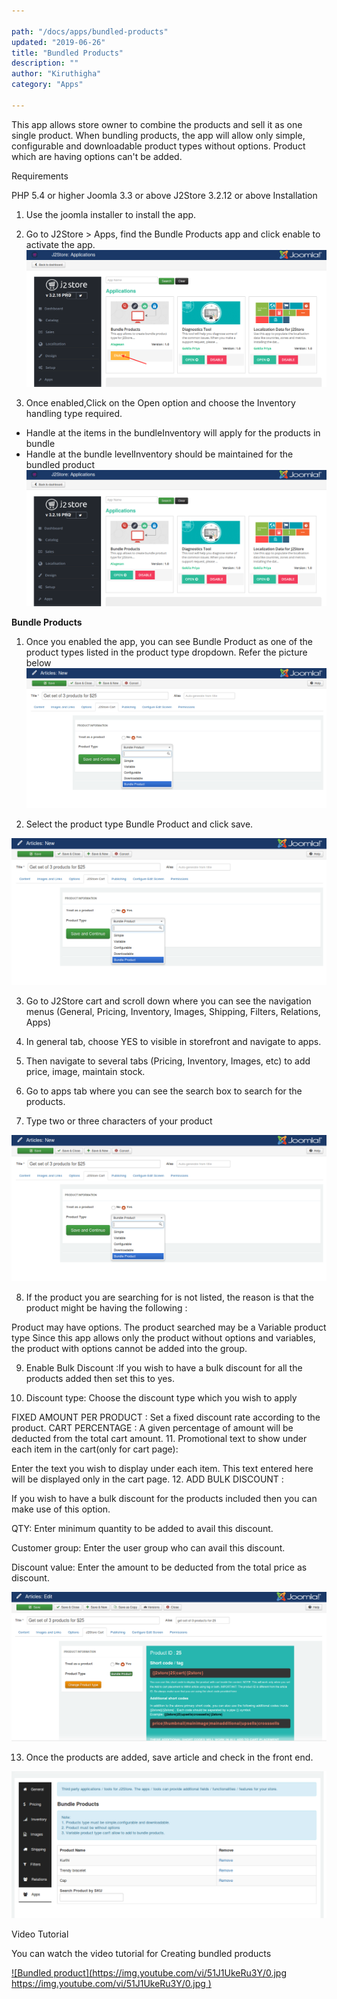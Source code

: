 ```yaml
---

path: "/docs/apps/bundled-products"
updated: "2019-06-26"
title: "Bundled Products"
description: ""
author: "Kiruthigha"
category: "Apps"

---
```


This app allows store owner to combine the products and sell it as one single product. When bundling products, the app will allow only simple, configurable and downloadable product types without options. Product which are having options can't be added.

Requirements

PHP 5.4 or higher
Joomla 3.3 or above
J2Store 3.2.12 or above
Installation

1. Use the joomla installer to install the app.
2. Go to J2Store > Apps, find the Bundle Products app and click enable to activate the app. 
![bp01](https://raw.githubusercontent.com/j2store/doc-images/master//apps/Bundled_products/bundld-product-01.png)

3. Once enabled,Click on the Open option and choose the Inventory handling type required.

* Handle at the items in the bundleInventory will apply for the products in bundle
* Handle at the bundle levelInventory should be maintained for the bundled product
![bp02](https://raw.githubusercontent.com/j2store/doc-images/master//apps/Bundled_products/bundld-product-02.png)

**Bundle Products**

1. Once you enabled the app, you can see Bundle Product as one of the product types listed in the product type dropdown. Refer the picture below 
![bp03](https://raw.githubusercontent.com/j2store/doc-images/master//apps/Bundled_products/bundld-product-03.png)

2. Select the product type Bundle Product and click save. 

![bp03](https://raw.githubusercontent.com/j2store/doc-images/master//apps/Bundled_products/bundld-product-03.png)

3. Go to J2Store cart and scroll down where you can see the navigation menus (General, Pricing, Inventory, Images, Shipping, Filters, Relations, Apps)

4. In general tab, choose YES to visible in storefront and navigate to apps.

5. Then navigate to several tabs (Pricing, Inventory, Images, etc) to add price, image, maintain stock.

6. Go to apps tab where you can see the search box to search for the products.

7. Type two or three characters of your product

![bp03](https://raw.githubusercontent.com/j2store/doc-images/master//apps/Bundled_products/bundld-product-03.png)

8. If the product you are searching for is not listed, the reason is that the product might be having the following :

Product may have options.
The product searched may be a Variable product type
Since this app allows only the product without options and variables, the product with options cannot be added into the group.

9. Enable Bulk Discount :If you wish to have a bulk discount for all the products added then set this to yes.

10. Discount type:  Choose the discount type which you wish to apply 

FIXED AMOUNT PER PRODUCT : Set a fixed discount rate according to the product.
CART PERCENTAGE : A given percentage of amount will be deducted from the total cart amount.
11. Promotional text to show under each item in the cart(only for cart page): 

Enter the text you wish to display under each item. This text entered here will be displayed only in the cart page.
12. ADD BULK DISCOUNT : 

If you wish to have a bulk discount for the products included then you can make use of this option.

QTY: Enter minimum quantity to be added to avail this discount.

Customer group: Enter the user group who can avail this discount.

Discount value: Enter the amount to be deducted from the total price as discount.

![bp04](https://raw.githubusercontent.com/j2store/doc-images/master//apps/Bundled_products/bundld-product-04.png)

13. Once the products are added, save article and check in the front end.

![bp05](https://raw.githubusercontent.com/j2store/doc-images/master//apps/Bundled_products/bundld-product-05.png)

Video Tutorial

You can watch the video tutorial for Creating bundled products

[![Bundled product](https://img.youtube.com/vi/51J1UkeRu3Y/0.jpg
https://img.youtube.com/vi/51J1UkeRu3Y/0.jpg
)](https://youtu.be/az6iUckZnuc "Bundled Products")


